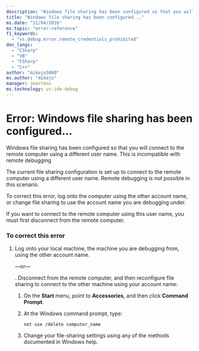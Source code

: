 ```yaml
---
description: "Windows file sharing has been configured so that you will connect to the remote computer using a different user name."
title: "Windows file sharing has been configured..."
ms.date: "11/04/2016"
ms.topic: "error-reference"
f1_keywords:
  - "vs.debug.error.remote_credentials_prohibited"
dev_langs:
  - "CSharp"
  - "VB"
  - "FSharp"
  - "C++"
author: "mikejo5000"
ms.author: "mikejo"
manager: jmartens
ms.technology: vs-ide-debug
---
```

# Error: Windows file sharing has been configured...

Windows file sharing has been configured so that you will connect to the remote computer using a different user name. This is incompatible with remote debugging

 The current file sharing configuration is set up to connect to the remote computer using a different user name. Remote debugging is not possible in this scenario.

 To correct this error, log onto the computer using the other account name, or change file sharing to use the account name you are debugging under.

 If you want to connect to the remote computer using this user name, you must first disconnect from the remote computer.

### To correct this error

1. Log onto your local machine, the machine you are debugging from, using the other account name.

     —or—

     . Disconnect from the remote computer, and then reconfigure file sharing to connect to the other machine using your account name:

    1. On the **Start** menu, point to **Accessories**, and then click **Command Prompt**.

    2. At the Windows command prompt, type:

         `net use /delete computer_name`

    3. Change your file-sharing settings using any of the methods documented in Windows help.
